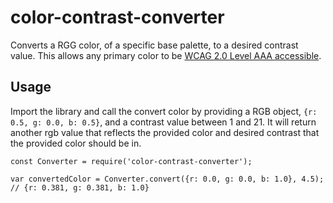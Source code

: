# color-contrast-converter
Converts a RGG color, of a specific base palette, to a desired contrast value. This allows any primary color to be [WCAG 2.0 Level AAA accessible](https://www.w3.org/TR/WCAG20/#visual-audio-contrast7).

## Usage

Import the library and call the convert color by providing a RGB object, `{r: 0.5, g: 0.0, b: 0.5}`, and a contrast value between 1 and 21. It will return another rgb value that reflects the provided color and desired contrast that the provided color should be in. 

```
const Converter = require('color-contrast-converter');

var convertedColor = Converter.convert({r: 0.0, g: 0.0, b: 1.0}, 4.5); // {r: 0.381, g: 0.381, b: 1.0}
```
